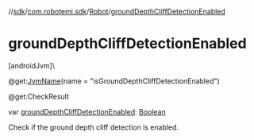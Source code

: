 //[sdk](../../../index.md)/[com.robotemi.sdk](../index.md)/[Robot](index.md)/[groundDepthCliffDetectionEnabled](ground-depth-cliff-detection-enabled.md)

# groundDepthCliffDetectionEnabled

[androidJvm]\

@get:[JvmName](https://kotlinlang.org/api/latest/jvm/stdlib/kotlin.jvm/-jvm-name/index.html)(name = &quot;isGroundDepthCliffDetectionEnabled&quot;)

@get:CheckResult

var [groundDepthCliffDetectionEnabled](ground-depth-cliff-detection-enabled.md): [Boolean](https://kotlinlang.org/api/latest/jvm/stdlib/kotlin/-boolean/index.html)

Check if the ground depth cliff detection is enabled.
